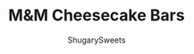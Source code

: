 ---
layout: ../../layouts/MarkdownPostLayout.astro
title: M&M Cheesecake Bars
author: ShugarySweets
pubDate: 2018-11-19
description: "These M&M Cheesecake Bars have a sweet graham cracker crust, creamy cheesecake filling, and a chocolate chip cookie dough packed with M&Ms on top!"
image_url: https://www.shugarysweets.com/wp-content/uploads/2017/08/m-m-cheesecake-bar-3.jpg
tags: ["Brownies and Bars","American"]
calories: 347
protein: 4
carbohydrates: 45
fats: 17
fiber: 1
ingredients: ["2 1/2 cups graham cracker crumbs (about 18 full size grahams)","1/4 cup granulated sugar","1/2 cup unsalted butter, melted","2 packages (8 ounce each) cream cheese, softened","3/4 cup granulated sugar","2 large eggs","1 teaspoon vanilla extract","3/4 cup unsalted butter, softened","1/2 cup granulated sugar","3/4 cup light brown sugar, packed","1 large egg","2 Tablespoon milk","1 teaspoon vanilla extract","1 3/4 cup all-purpose flour","1/2 teaspoon kosher salt","1 teaspoon baking soda","1 cup milk chocolate morsels","1 1/2 cups M&M'S (I used milk chocolate, but any flavor would be delicious)"]
serves: 24
time: "5 hours 5 minutes"
prepTime: "30 minutes"
instructions: ["Line a 13x9 baking dish with parchment paper, set aside.","In a food processor, pulse graham crackers with sugar until fine crumbs. Drizzle in melted butter and pulse until combined.","Pour graham crumbs into bottom of baking dish. Using palm of your hand (or bottom of a cup) press crumbs firmly until they are combined (and slightly hardened) in bottom of pan.","For the cheesecake filling, beat cream cheese with sugar eggs and vanilla using the whisk attachment of an electric mixer. Beat until fluffy and smooth, about 3-5 minutes. Pour over graham crust.","For the cookie dough, beat butter with sugars for 2 minutes, until combined. Add milk, egg and vanilla. Beat until mixed. Add in flour, salt and baking soda and mix until fully combined. Fold in chocolate chips and M&M'S. Drop by large scoop onto top of cheesecake layer. Try to use your fingertips to spread gently until cheesecake is covered completely.","Bake in a 350 degree oven for 30-35 minutes. Remove and cool completely. Once cooled, cover with plastic wrap and refrigerate for 4 hours or overnight. Cut into squares and enjoy!!"]
nutrition: ["347 calories","45 grams carbohydrates","55 milligrams cholesterol","17 grams fat","1 grams fiber","4 grams protein","10 grams saturated fat","178 grams sodium","32 grams sugar","0 grams trans fat","6 grams unsaturated fat"]
---
